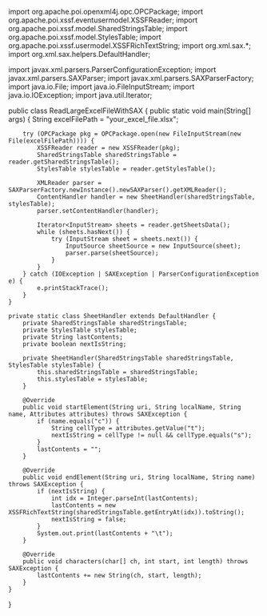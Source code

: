 import org.apache.poi.openxml4j.opc.OPCPackage;
import org.apache.poi.xssf.eventusermodel.XSSFReader;
import org.apache.poi.xssf.model.SharedStringsTable;
import org.apache.poi.xssf.model.StylesTable;
import org.apache.poi.xssf.usermodel.XSSFRichTextString;
import org.xml.sax.*;
import org.xml.sax.helpers.DefaultHandler;

import javax.xml.parsers.ParserConfigurationException;
import javax.xml.parsers.SAXParser;
import javax.xml.parsers.SAXParserFactory;
import java.io.File;
import java.io.FileInputStream;
import java.io.IOException;
import java.util.Iterator;

public class ReadLargeExcelFileWithSAX {
    public static void main(String[] args) {
        String excelFilePath = "your_excel_file.xlsx";

        try (OPCPackage pkg = OPCPackage.open(new FileInputStream(new File(excelFilePath)))) {
            XSSFReader reader = new XSSFReader(pkg);
            SharedStringsTable sharedStringsTable = reader.getSharedStringsTable();
            StylesTable stylesTable = reader.getStylesTable();

            XMLReader parser = SAXParserFactory.newInstance().newSAXParser().getXMLReader();
            ContentHandler handler = new SheetHandler(sharedStringsTable, stylesTable);
            parser.setContentHandler(handler);

            Iterator<InputStream> sheets = reader.getSheetsData();
            while (sheets.hasNext()) {
                try (InputStream sheet = sheets.next()) {
                    InputSource sheetSource = new InputSource(sheet);
                    parser.parse(sheetSource);
                }
            }
        } catch (IOException | SAXException | ParserConfigurationException e) {
            e.printStackTrace();
        }
    }

    private static class SheetHandler extends DefaultHandler {
        private SharedStringsTable sharedStringsTable;
        private StylesTable stylesTable;
        private String lastContents;
        private boolean nextIsString;

        private SheetHandler(SharedStringsTable sharedStringsTable, StylesTable stylesTable) {
            this.sharedStringsTable = sharedStringsTable;
            this.stylesTable = stylesTable;
        }

        @Override
        public void startElement(String uri, String localName, String name, Attributes attributes) throws SAXException {
            if (name.equals("c")) {
                String cellType = attributes.getValue("t");
                nextIsString = cellType != null && cellType.equals("s");
            }
            lastContents = "";
        }

        @Override
        public void endElement(String uri, String localName, String name) throws SAXException {
            if (nextIsString) {
                int idx = Integer.parseInt(lastContents);
                lastContents = new XSSFRichTextString(sharedStringsTable.getEntryAt(idx)).toString();
                nextIsString = false;
            }
            System.out.print(lastContents + "\t");
        }

        @Override
        public void characters(char[] ch, int start, int length) throws SAXException {
            lastContents += new String(ch, start, length);
        }
    }
}
